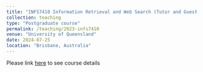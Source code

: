 ```yaml
---
title: "INFS7410 Information Retrieval and Web Search (Tutor and Guest Lecturer)"
collection: teaching
type: "Postgraduate course"
permalink: /teaching/2023-infs7410
venue: "University of Queensland"
date: 2024-07-25
location: "Brisbane, Australia"
---
```


Please link [here](https://course-profiles.uq.edu.au/student_section_loader/section_1/130473) to see course details

